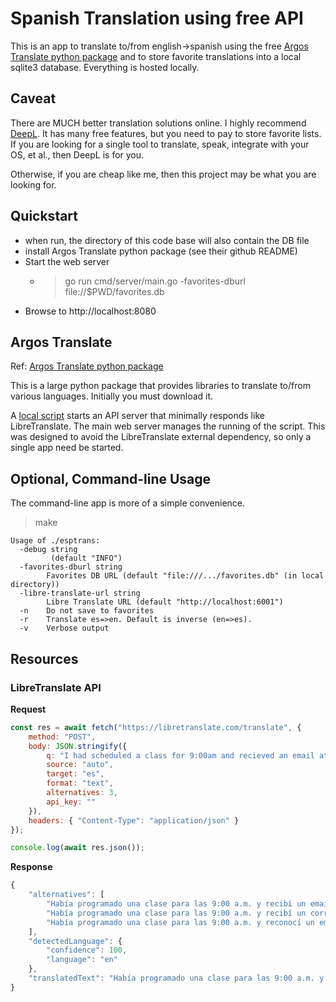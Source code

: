 # Spanish Translation using free API
This is an app to translate to/from english->spanish using the free [Argos Translate python package](https://github.com/argosopentech/argos-translate/tree/master) and to store favorite translations into a local sqlite3 database. Everything is hosted locally.

## Caveat
There are MUCH better translation solutions online. I highly recommend [DeepL](https://www.deepl.com/en/translator). It has many free features, but you need to pay to store favorite lists. If you are looking for a single tool to translate, speak, integrate with your OS, et al., then DeepL is for you.

Otherwise, if you are cheap like me, then this project may be what you are looking for.

## Quickstart
* when run, the directory of this code base will also contain the DB file
* install Argos Translate python package (see their github README)
* Start the web server
  * > go run cmd/server/main.go -favorites-dburl file://$PWD/favorites.db
* Browse to http://localhost:8080

## Argos Translate
Ref: [Argos Translate python package](https://github.com/argosopentech/argos-translate/tree/master)

This is a large python package that provides libraries to translate to/from various languages. Initially you must download it. 

A [local script](./argostranslate-api.py) starts an API server that minimally responds like LibreTranslate. The main web server manages the running of the script. This was designed to avoid the LibreTranslate external dependency, so only a single app need be started.

## Optional, Command-line Usage
The command-line app is more of a simple convenience.
> make
```shell
Usage of ./esptrans:
  -debug string
    	 (default "INFO")
  -favorites-dburl string
    	Favorites DB URL (default "file:///.../favorites.db" (in local directory))
  -libre-translate-url string
    	Libre Translate URL (default "http://localhost:6001")
  -n	Do not save to favorites
  -r	Translate es=>en. Default is inverse (en=>es).
  -v	Verbose output
```

## Resources
### LibreTranslate API
**Request**
```javascript
const res = await fetch("https://libretranslate.com/translate", {
	method: "POST",
	body: JSON.stringify({
		q: "I had scheduled a class for 9:00am and recieved an email at 9 that a class would start at 9:30. Is that common to be given such short notice?",
		source: "auto",
		target: "es",
		format: "text",
		alternatives: 3,
		api_key: ""
	}),
	headers: { "Content-Type": "application/json" }
});

console.log(await res.json());
```

**Response**
```javascript
{
    "alternatives": [
        "Había programado una clase para las 9:00 a.m. y recibí un email a las 9 que una clase comenzaría a las 9:30. ¿Es común que se le dé tan poco aviso?",
        "Había programado una clase para las 9:00 a.m. y recibí un correo electrónico a las 9 que una clase empezaría a las 9:30. ¿Eso es común que se le dé tan breve aviso?",
        "Había programado una clase para las 9:00 a.m. y reconocí un email a las 9 que una clase comenzaría a las 9:30. ¿Es eso común que se le dé tan breve aviso?"
    ],
    "detectedLanguage": {
        "confidence": 100,
        "language": "en"
    },
    "translatedText": "Había programado una clase para las 9:00 a.m. y recibí un correo electrónico a las 9 que una clase comenzaría a las 9:30. ¿Es común que se le dé tan breve aviso?"
}
```